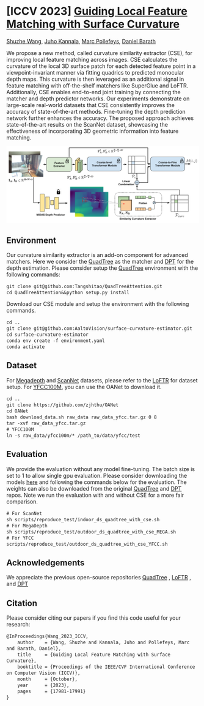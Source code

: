 # [ICCV 2023] [Guiding Local Feature Matching with Surface Curvature](https://openaccess.thecvf.com/content/ICCV2023/papers/Wang_Guiding_Local_Feature_Matching_with_Surface_Curvature_ICCV_2023_paper.pdf)
[Shuzhe Wang](https://scholar.google.com/citations?user=Kzq9fl4AAAAJ&hl=en&oi=ao), [Juho Kannala](https://scholar.google.com/citations?user=c4mWQPQAAAAJ&hl=en), [Marc Pollefeys](https://scholar.google.com/citations?user=YYH0BjEAAAAJ&hl=en), [Daniel Barath](https://scholar.google.com/citations?user=U9-D8DYAAAAJ&hl=en)

We propose a new method, called curvature similarity extractor (CSE), for improving local feature matching across images. CSE calculates the curvature of the local 3D surface patch for each detected feature point in a viewpoint-invariant manner via fitting quadrics to predicted monocular depth maps. This curvature is then leveraged as an additional signal in feature matching with off-the-shelf matchers like SuperGlue and LoFTR. Additionally, CSE enables end-to-end joint training by connecting the matcher and depth predictor networks. Our experiments demonstrate on large-scale real-world datasets that CSE consistently improves the accuracy of state-of-the-art methods. Fine-tuning the depth prediction network further enhances the accuracy. The proposed approach achieves state-of-the-art results on the ScanNet dataset, showcasing the effectiveness of incorporating 3D geometric information into feature matching.

![](images/main_figure_curvature.svg)

## Environment

Our curvature similarity extractor is an add-on component for advanced matchers. Here we consider the [QuadTree](https://github.com/Tangshitao/QuadTreeAttention) as the matcher and [DPT](https://github.com/isl-org/DPT) for the depth estimation. Please consider setup the [QuadTree](https://github.com/Tangshitao/QuadTreeAttention) environment with the following commands:

```
git clone git@github.com:Tangshitao/QuadTreeAttention.git
cd QuadTreeAttention&&python setup.py install
```

Download our CSE module and setup the environment with the following commands.

```
cd ..
git clone git@github.com:AaltoVision/surface-curvature-estimator.git
cd surface-curvature-estimator
conda env create -f environment.yaml
conda activate 
```

## Dataset

For [Megadepth](https://www.cs.cornell.edu/projects/megadepth/) and [ScanNet](https://github.com/ScanNet/ScanNet#scannet-data) datasets, please refer to the [LoFTR](https://github.com/zju3dv/LoFTR) for dataset setup. For [YFCC100M](), you can use the OANet to download it.

```
cd ..
git clone https://github.com/zjhthu/OANet
cd OANet
bash download_data.sh raw_data raw_data_yfcc.tar.gz 0 8
tar -xvf raw_data_yfcc.tar.gz
# YFCC100M
ln -s raw_data/yfcc100m/* /path_to/data/yfcc/test
```

## Evaluation

We provide the evaluation without any model fine-tuning. The batch size is set to 1 to allow single gpu evaluation.  Please consider downloading the models [here](https://drive.google.com/drive/folders/1lUpLCfkZJePPNEgSwS3OKkhIXvx_L5OR?usp=drive_link) and following the commands below for the evaluation. The weights can also be downloaded from the original [QuadTree](https://github.com/Tangshitao/QuadTreeAttention) and [DPT](https://github.com/isl-org/DPT) repos. Note we run the evaluation with and without CSE for a more fair comparison.

```
# For ScanNet
sh scripts/reproduce_test/indoor_ds_quadtree_with_cse.sh
# For MegaDepth
sh scripts/reproduce_test/outdoor_ds_quadtree_with_cse_MEGA.sh
# For YFCC
scripts/reproduce_test/outdoor_ds_quadtree_with_cse_YFCC.sh
```

## Acknowledgements

We appreciate the previous open-source repositories  [QuadTree](https://github.com/Tangshitao/QuadTreeAttention) ,  [LoFTR](https://github.com/zju3dv/LoFTR) , and [DPT](https://github.com/isl-org/DPT) 

## Citation

Please consider citing our papers if you find this code useful for your research:

```
@InProceedings{Wang_2023_ICCV,
    author    = {Wang, Shuzhe and Kannala, Juho and Pollefeys, Marc and Barath, Daniel},
    title     = {Guiding Local Feature Matching with Surface Curvature},
    booktitle = {Proceedings of the IEEE/CVF International Conference on Computer Vision (ICCV)},
    month     = {October},
    year      = {2023},
    pages     = {17981-17991}
}
```